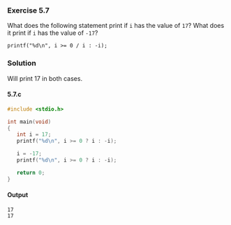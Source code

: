 ### Exercise 5.7
What does the following statement print if `i` has the value of `17`? What does it print if `i` has the value of `-17`?
```
printf("%d\n", i >= 0 / i : -i);
```
### Solution
Will print 17 in both cases.
#### 5.7.c
```c
#include <stdio.h>

int main(void)
{
   int i = 17;
   printf("%d\n", i >= 0 ? i : -i);

   i = -17;
   printf("%d\n", i >= 0 ? i : -i);

   return 0;
}
```
#### Output
```
17
17
```

